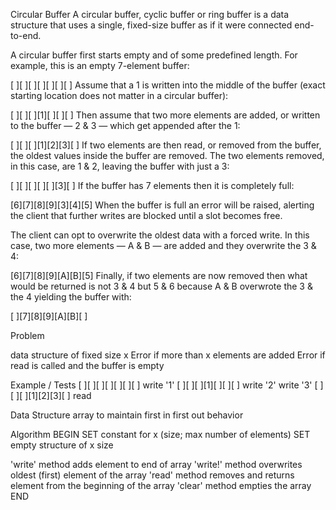 Circular Buffer
A circular buffer, cyclic buffer or ring buffer is a data structure that uses a single, fixed-size buffer as if it were connected end-to-end.

A circular buffer first starts empty and of some predefined length. For example, this is an empty 7-element buffer:

[ ][ ][ ][ ][ ][ ][ ]
Assume that a 1 is written into the middle of the buffer (exact starting location does not matter in a circular buffer):

[ ][ ][ ][1][ ][ ][ ]
Then assume that two more elements are added, or written to the buffer — 2 & 3 — which get appended after the 1:

[ ][ ][ ][1][2][3][ ]
If two elements are then read, or removed from the buffer, the oldest values inside the buffer are removed. The two elements removed, in this case, are 1 & 2, leaving the buffer with just a 3:

[ ][ ][ ][ ][ ][3][ ]
If the buffer has 7 elements then it is completely full:

[6][7][8][9][3][4][5]
When the buffer is full an error will be raised, alerting the client that further writes are blocked until a slot becomes free.

The client can opt to overwrite the oldest data with a forced write. In this case, two more elements — A & B — are added and they overwrite the 3 & 4:

[6][7][8][9][A][B][5]
Finally, if two elements are now removed then what would be returned is not 3 & 4 but 5 & 6 because A & B overwrote the 3 & the 4 yielding the buffer with:

[ ][7][8][9][A][B][ ]


Problem

data structure of fixed size x
Error if more than x elements are added
Error if read is called and the buffer is empty

Example / Tests
[ ][ ][ ][ ][ ][ ][ ]
write '1'
[ ][ ][ ][1][ ][ ][ ]
write '2'
write '3'
[ ][ ][ ][1][2][3][ ]
read


Data Structure
array to maintain first in first out behavior

Algorithm
BEGIN
SET constant for x (size; max number of elements)
SET empty structure of x size

'write' method adds element to end of array
'write!' method overwrites oldest (first) element of the array
'read' method removes and returns element from the beginning of the array
'clear' method empties the array
END

